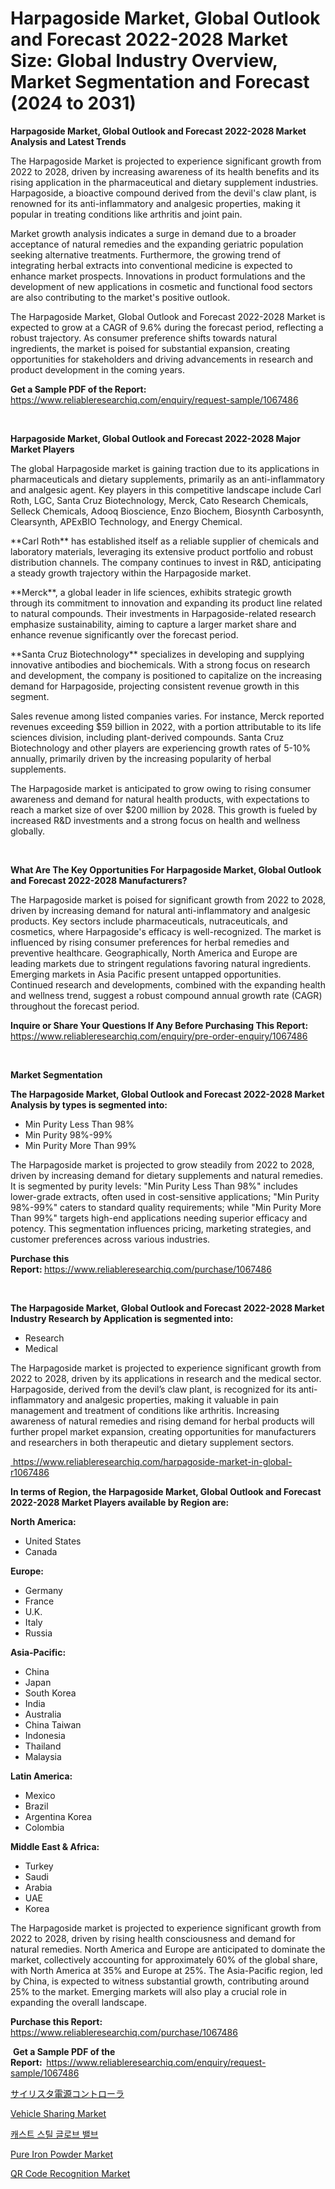 <p><h1>Harpagoside Market, Global Outlook and Forecast 2022-2028 Market Size: Global Industry Overview, Market Segmentation and Forecast (2024 to 2031)</h1></p><p><strong>Harpagoside Market, Global Outlook and Forecast 2022-2028 Market Analysis and Latest Trends</strong></p>
<p><p>The Harpagoside Market is projected to experience significant growth from 2022 to 2028, driven by increasing awareness of its health benefits and its rising application in the pharmaceutical and dietary supplement industries. Harpagoside, a bioactive compound derived from the devil's claw plant, is renowned for its anti-inflammatory and analgesic properties, making it popular in treating conditions like arthritis and joint pain.</p><p>Market growth analysis indicates a surge in demand due to a broader acceptance of natural remedies and the expanding geriatric population seeking alternative treatments. Furthermore, the growing trend of integrating herbal extracts into conventional medicine is expected to enhance market prospects. Innovations in product formulations and the development of new applications in cosmetic and functional food sectors are also contributing to the market's positive outlook.</p><p>The Harpagoside Market, Global Outlook and Forecast 2022-2028 Market is expected to grow at a CAGR of 9.6% during the forecast period, reflecting a robust trajectory. As consumer preference shifts towards natural ingredients, the market is poised for substantial expansion, creating opportunities for stakeholders and driving advancements in research and product development in the coming years.</p></p>
<p><strong>Get a Sample PDF of the Report:&nbsp;</strong> <a href="https://www.reliableresearchiq.com/enquiry/request-sample/1067486">https://www.reliableresearchiq.com/enquiry/request-sample/1067486</a></p>
<p>&nbsp;</p>
<p><strong>Harpagoside Market, Global Outlook and Forecast 2022-2028 Major Market Players</strong></p>
<p><p>The global Harpagoside market is gaining traction due to its applications in pharmaceuticals and dietary supplements, primarily as an anti-inflammatory and analgesic agent. Key players in this competitive landscape include Carl Roth, LGC, Santa Cruz Biotechnology, Merck, Cato Research Chemicals, Selleck Chemicals, Adooq Bioscience, Enzo Biochem, Biosynth Carbosynth, Clearsynth, APExBIO Technology, and Energy Chemical.</p><p>**Carl Roth** has established itself as a reliable supplier of chemicals and laboratory materials, leveraging its extensive product portfolio and robust distribution channels. The company continues to invest in R&D, anticipating a steady growth trajectory within the Harpagoside market.</p><p>**Merck**, a global leader in life sciences, exhibits strategic growth through its commitment to innovation and expanding its product line related to natural compounds. Their investments in Harpagoside-related research emphasize sustainability, aiming to capture a larger market share and enhance revenue significantly over the forecast period.</p><p>**Santa Cruz Biotechnology** specializes in developing and supplying innovative antibodies and biochemicals. With a strong focus on research and development, the company is positioned to capitalize on the increasing demand for Harpagoside, projecting consistent revenue growth in this segment.</p><p>Sales revenue among listed companies varies. For instance, Merck reported revenues exceeding $59 billion in 2022, with a portion attributable to its life sciences division, including plant-derived compounds. Santa Cruz Biotechnology and other players are experiencing growth rates of 5-10% annually, primarily driven by the increasing popularity of herbal supplements.</p><p>The Harpagoside market is anticipated to grow owing to rising consumer awareness and demand for natural health products, with expectations to reach a market size of over $200 million by 2028. This growth is fueled by increased R&D investments and a strong focus on health and wellness globally.</p></p>
<p>&nbsp;</p>
<p><strong>What Are The Key Opportunities For Harpagoside Market, Global Outlook and Forecast 2022-2028 Manufacturers?</strong></p>
<p><p>The Harpagoside market is poised for significant growth from 2022 to 2028, driven by increasing demand for natural anti-inflammatory and analgesic products. Key sectors include pharmaceuticals, nutraceuticals, and cosmetics, where Harpagoside's efficacy is well-recognized. The market is influenced by rising consumer preferences for herbal remedies and preventive healthcare. Geographically, North America and Europe are leading markets due to stringent regulations favoring natural ingredients. Emerging markets in Asia Pacific present untapped opportunities. Continued research and developments, combined with the expanding health and wellness trend, suggest a robust compound annual growth rate (CAGR) throughout the forecast period.</p></p>
<p><strong>Inquire or Share Your Questions If Any Before Purchasing This Report:</strong> <a href="https://www.reliableresearchiq.com/enquiry/pre-order-enquiry/1067486">https://www.reliableresearchiq.com/enquiry/pre-order-enquiry/1067486</a></p>
<p>&nbsp;</p>
<p><strong>Market Segmentation</strong></p>
<p><strong>The Harpagoside Market, Global Outlook and Forecast 2022-2028 Market Analysis by types is segmented into:</strong></p>
<p><ul><li>Min Purity Less Than 98%</li><li>Min Purity 98%-99%</li><li>Min Purity More Than 99%</li></ul></p>
<p><p>The Harpagoside market is projected to grow steadily from 2022 to 2028, driven by increasing demand for dietary supplements and natural remedies. It is segmented by purity levels: "Min Purity Less Than 98%" includes lower-grade extracts, often used in cost-sensitive applications; "Min Purity 98%-99%" caters to standard quality requirements; while "Min Purity More Than 99%" targets high-end applications needing superior efficacy and potency. This segmentation influences pricing, marketing strategies, and customer preferences across various industries.</p></p>
<p><strong>Purchase this Report:&nbsp;</strong><a href="https://www.reliableresearchiq.com/purchase/1067486">https://www.reliableresearchiq.com/purchase/1067486</a></p>
<p>&nbsp;</p>
<p><strong>The Harpagoside Market, Global Outlook and Forecast 2022-2028 Market Industry Research by Application is segmented into:</strong></p>
<p><ul><li>Research</li><li>Medical</li></ul></p>
<p><p>The Harpagoside market is projected to experience significant growth from 2022 to 2028, driven by its applications in research and the medical sector. Harpagoside, derived from the devil’s claw plant, is recognized for its anti-inflammatory and analgesic properties, making it valuable in pain management and treatment of conditions like arthritis. Increasing awareness of natural remedies and rising demand for herbal products will further propel market expansion, creating opportunities for manufacturers and researchers in both therapeutic and dietary supplement sectors.</p></p>
<p><a href="https://www.reliableresearchiq.com/harpagoside-market-in-global-r1067486">&nbsp;https://www.reliableresearchiq.com/harpagoside-market-in-global-r1067486</a></p>
<p><strong>In terms of Region, the Harpagoside Market, Global Outlook and Forecast 2022-2028 Market Players available by Region are:</strong></p>
<p>
    <p> <strong> North America: </strong>
        <ul>
            <li>United States</li>
            <li>Canada</li>
        </ul>
        </p> 
    <p> <strong> Europe: </strong>
        <ul>
            <li>Germany</li>
            <li>France</li>
            <li>U.K.</li>
            <li>Italy</li>
            <li>Russia</li>
        </ul>
        </p> 
    <p> <strong> Asia-Pacific: </strong>
        <ul>
            <li>China</li>
            <li>Japan</li>
            <li>South Korea</li>
            <li>India</li>
            <li>Australia</li>
            <li>China Taiwan</li>
            <li>Indonesia</li>
            <li>Thailand</li>
            <li>Malaysia</li>
        </ul>
        </p> 
    <p> <strong> Latin America: </strong>
        <ul>
            <li>Mexico</li>
            <li>Brazil</li>
            <li>Argentina Korea</li>
            <li>Colombia</li>
        </ul>
        </p> 
    <p> <strong> Middle East & Africa: </strong>
        <ul>
            <li>Turkey</li>
            <li>Saudi</li>
            <li>Arabia</li>
            <li>UAE</li>
            <li>Korea</li>
        </ul>
    </p>
    </p>
<p><p>The Harpagoside market is projected to experience significant growth from 2022 to 2028, driven by rising health consciousness and demand for natural remedies. North America and Europe are anticipated to dominate the market, collectively accounting for approximately 60% of the global share, with North America at 35% and Europe at 25%. The Asia-Pacific region, led by China, is expected to witness substantial growth, contributing around 25% to the market. Emerging markets will also play a crucial role in expanding the overall landscape.</p></p>
<p><strong>Purchase this Report: </strong><a href="https://www.reliableresearchiq.com/purchase/1067486">https://www.reliableresearchiq.com/purchase/1067486</a></p>
<p>&nbsp;<strong>Get a Sample PDF of the Report:&nbsp;&nbsp;</strong><a href="https://www.reliableresearchiq.com/enquiry/request-sample/1067486">https://www.reliableresearchiq.com/enquiry/request-sample/1067486</a></p>
<p><strong></strong></p>
<p><p><a href="https://medium.com/@randallrunte2023/%E6%88%A6%E7%95%A5%E3%83%AD%E3%83%BC%E3%83%89%E3%83%9E%E3%83%83%E3%83%97-%E3%82%B0%E3%83%AD%E3%83%BC%E3%83%90%E3%83%AB%E3%82%B5%E3%82%A4%E3%83%AA%E3%82%B9%E3%82%BF%E9%9B%BB%E5%8A%9B%E3%82%B3%E3%83%B3%E3%83%88%E3%83%AD%E3%83%BC%E3%83%A9%E3%83%BC%E5%B8%82%E5%A0%B4%E3%81%AE%E6%B4%9E%E5%AF%9F%E3%81%A8%E6%A9%9F%E4%BC%9A-2024%E5%B9%B4-2031%E5%B9%B4-bdd17209eaca">サイリスタ電源コントローラ</a></p><p><a href="https://issuu.com/reportprime-2/docs/vehicle-sharing-market-size-2030.pp_e56f1cf1795f50">Vehicle Sharing Market</a></p><p><a href="https://medium.com/@eunicevaughan35/%EC%A3%BC%EB%AC%BC%EA%B0%95-%EB%B3%BC%EB%B0%B8%EB%B8%8C-%EC%8B%9C%EC%9E%A5-%EC%A7%80%ED%91%9C-%EC%8B%9C%EC%9E%A5-%EA%B7%9C%EB%AA%A8-%EC%A7%80%EC%97%AD-%EB%B6%84%ED%8F%AC-%EC%8B%9C%EC%9E%A5-%EC%B0%B8%EC%97%AC%EC%9E%90-%EB%B6%84%EC%84%9D-%EB%B0%8F-%EC%98%88%EC%B8%A1-2024-2031-03ac3117a07e">캐스트 스틸 글로브 밸브</a></p><p><a href="https://www.linkedin.com/pulse/pure-iron-powder-market-research-report-exploring-size-revenue-tvvoe?trackingId=Mb%2FMQZMZVpFROh6JTGurKQ%3D%3D">Pure Iron Powder Market</a></p><p><a href="https://issuu.com/reportprime-2/docs/qr-code-recognition-market-size-203_b3890522adf403">QR Code Recognition Market</a></p></p>